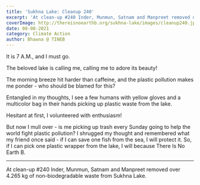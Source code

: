 ```yaml
---
title: 'Sukhna Lake: Cleanup 240'
excerpt: 'At clean-up #240 Inder, Munmun, Satnam and Manpreet removed over 4.265 kg of non-biodegradable waste from Sukhna Lake.'
coverImage: http://thereisnoearthb.org/sukhna-lake/images/cleanup240.jpg
date: 08-08-2021
category: Climate Action
author: Bhawna @ TINEB
---
```


<p class="text-xl text-left">It is 7 A.M., and I must go.</p>

<p>The beloved lake is calling me, calling me to adore its beauty!</p>

<p>The morning breeze hit harder than caffeine, and the plastic pollution makes me ponder - who should be blamed for this?</p>

<p>Entangled in my thoughts, I see a few humans with yellow gloves and a multicolor bag in their hands picking up plastic waste from the lake.</p>

<p>Hesitant at first, I volunteered with enthusiasm!</p>

<p>But now I mull over - is me picking up trash every Sunday going to help the world fight plastic pollution? I shrugged my thought and remembered what my friend once said - if I can save one fish from the sea, I will protect it. So, if I can pick one plastic wrapper from the lake, I will because There Is No Earth B.</p>
<hr />
<p>At clean-up #240 Inder, Munmun, Satnam and Manpreet removed over 4.265 kg of non-biodegradable waste from Sukhna Lake.</p></article>

